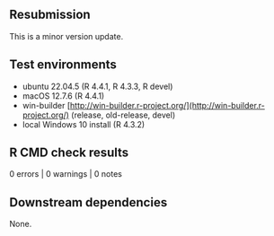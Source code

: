 ## Resubmission

This is a minor version update.

## Test environments

* ubuntu 22.04.5 (R 4.4.1, R 4.3.3, R devel)
* macOS 12.7.6 (R 4.4.1)
* win-builder [http://win-builder.r-project.org/](http://win-builder.r-project.org/) (release, old-release, devel)
* local Windows 10 install (R 4.3.2)

## R CMD check results

0 errors | 0 warnings | 0 notes

## Downstream dependencies

None.